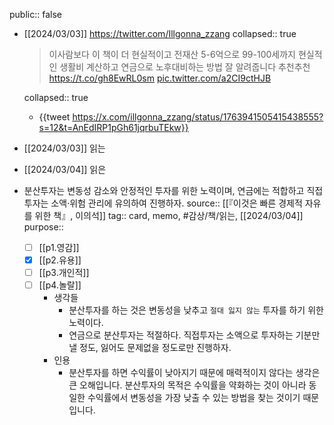 public:: false

- [[2024/03/03]] https://twitter.com/Illgonna_zzang
  collapsed:: true
  > 이사람보다 이 책이 더 현실적이고 전재산 5-6억으로 99-100세까지 현실적인 생활비 계산하고 연금으로 노후대비하는 방법 잘 알려줍니다 추천추천 <https://t.co/gh8EwRL0sm> [pic.twitter.com/a2CI9ctHJB](https://t.co/a2CI9ctHJB)
  
  collapsed:: true
	- {{tweet https://x.com/illgonna_zzang/status/1763941505415438555?s=12&t=AnEdIRP1pGh61jqrbuTEkw}}
- [[2024/03/03]] 읽는
- [[2024/03/04]] 읽은
- 분산투자는 변동성 감소와 안정적인 투자를 위한 노력이며, 연금에는 적합하고 직접투자는 소액·위험 관리에 유의하여 진행하자.
  source:: [[『이것은 빠른 경제적 자유를 위한 책』, 이의석]]
  tag:: card, memo, #감상/책/읽는, [[2024/03/04]] 
  purpose:: 
  * [ ] [[p1.영감]] 
  * [X] [[p2.유용]]
  * [ ] [[p3.개인적]]
  * [ ] [[p4.놀랄]]
	- 생각들
		- 분산투자를 하는 것은 변동성을 낮추고 `절대 잃지 않는` 투자를 하기 위한 노력이다.
		- 연금으로 분산투자는 적절하다. 직접투자는 소액으로 투자하는 기분만 낼 정도, 잃어도 문제없을 정도로만 진행하자.
	- 인용
		- 분산투자를 하면 수익률이 낮아지기 때문에 매력적이지 않다는 생각은 큰 오해입니다. 분산투자의 목적은 수익률을 약화하는 것이 아니라 동일한 수익률에서 변동성을 가장 낮출 수 있는 방법을 찾는 것이기 때문입니다.